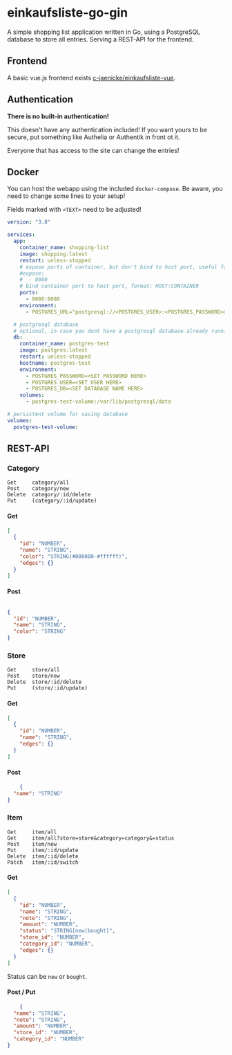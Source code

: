 # einkaufsliste-go-gin


A simple shopping list application written in Go, using a PostgreSQL database to store all entries.
Serving a REST-API for the frontend.


## Frontend

A basic vue.js frontend exists [c-jaenicke/einkaufsliste-vue](https://github.com/c-jaenicke/einkaufsliste-vue).

## Authentication

**There is no built-in authentication!**

This doesn't have any authentication included! If you want yours to be secure, put something like Authelia or Authentik
in front ot it.

Everyone that has access to the site can change the entries!

## Docker

You can host the webapp using the included `docker-compose`. Be aware, you need to change some lines to your setup!

Fields marked with `<TEXT>` need to be adjusted!

```yaml
version: "3.8"

services:
  app:
    container_name: shopping-list
    image: shopping:latest
    restart: unless-stopped
    # expose ports of container, but don't bind to host port, useful for reverse proxy
    #expose:
    #  - 8080
    # bind container port to host port, format: HOST:CONTAINER
    ports:
      - 8080:8080
    environment:
      - POSTGRES_URL="postgresql://<POSTGRES_USER>:<POSTGRES_PASSWORD>@172.22.0.2:5432/<POSTGRES_DB>"

  # postgresql database
  # optional, in case you dont have a postgresql database already running
  db:
    container_name: postgres-test
    image: postgres:latest
    restart: unless-stopped
    hostname: postgres-test
    environment:
      - POSTGRES_PASSWORD=<SET PASSWORD HERE>
      - POSTGRES_USER=<SET USER HERE>
      - POSTGRES_DB=<SET DATABASE NAME HERE>
    volumes:
      - postgres-test-volume:/var/lib/postgresql/data

# persistent volume for saving database
volumes:
  postgres-test-volume:
```

## REST-API

### Category

```text
Get     category/all
Post    category/new
Delete  category/:id/delete
Put     (category/:id/update)
```

#### Get

```json
[
  {
    "id": "NUMBER",
    "name": "STRING",
    "color": "STRING(#000000-#ffffff)",
    "edges": {}
  }
]
```

#### Post

```json

{
  "id": "NUMBER",
  "name": "STRING",
  "color": "STRING"
}
```

### Store

```text
Get     store/all
Post    store/new
Delete  store/:id/delete
Put     (store/:id/update)
```
#### Get

```json
[
  {
    "id": "NUMBER",
    "name": "STRING",
    "edges": {}
  }
]
```

#### Post

```json
    {
  "name": "STRING"
}
```

### Item

```text
Get     item/all
Get     item/all?store=store&category=category&=status
Post    item/new
Put     item/:id/update
Delete  item/:id/delete
Patch   item/:id/switch
```

#### Get

```json
[
  {
    "id": "NUMBER",
    "name": "STRING",
    "note": "STRING",
    "amount": "NUMBER",
    "status": "STRING[new|bought]",
    "store_id": "NUMBER",
    "category_id": "NUMBER",
    "edges": {}
  }
]
```

Status can be `new` or `bought`.

#### Post / Put

```json
    {
  "name": "STRING",
  "note": "STRING",
  "amount": "NUMBER",
  "store_id": "NUMBER",
  "category_id": "NUMBER"
}
```
